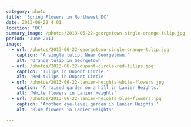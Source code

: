 ```yaml
---
category: photo
title: 'Spring Flowers in Northwest DC'
date: 2013-06-22 4:01
location: 'DC'
summary_image: /photos/2013-06-22-georgetown-single-orange-tulip.jpg
period: 'June 2013'
image:
  - url: /photos/2013-06-22-georgetown-single-orange-tulip.jpg
    caption: 'A single tulip. Near Georgetown.'
    alt: 'Orange tulip in Georgetown'
  - url: /photos/2013-06-22-dupont-circle-red-tulips.jpg
    caption: 'Tulips in Dupont Circle.'
    alt: 'Red tulips in Dupont Circle'
  - url: /photos/2013-06-22-lanier-heights-white-flowers.jpg
    caption: 'A raised garden on a hill in Lanier Heights.'
    alt: 'White flowers in Lanier Heights'
  - url: /photos/2013-06-22-lanier-heights-blue-flowers.jpg
    caption: 'Another eye-level garden in Lanier Heights.'
    alt: 'Blue flowers in Lanier Heights'

---
```

